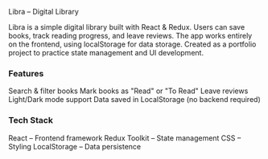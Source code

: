 Libra – Digital Library

Libra is a simple digital library built with React & Redux. Users can save books, track reading progress, and leave reviews. The app works entirely on the frontend, using localStorage for data storage. Created as a portfolio project to practice state management and UI development.

### Features
Search & filter books
Mark books as "Read" or "To Read"
Leave reviews
Light/Dark mode support
Data saved in LocalStorage (no backend required)

### Tech Stack
React – Frontend framework
Redux Toolkit – State management
CSS – Styling
LocalStorage – Data persistence